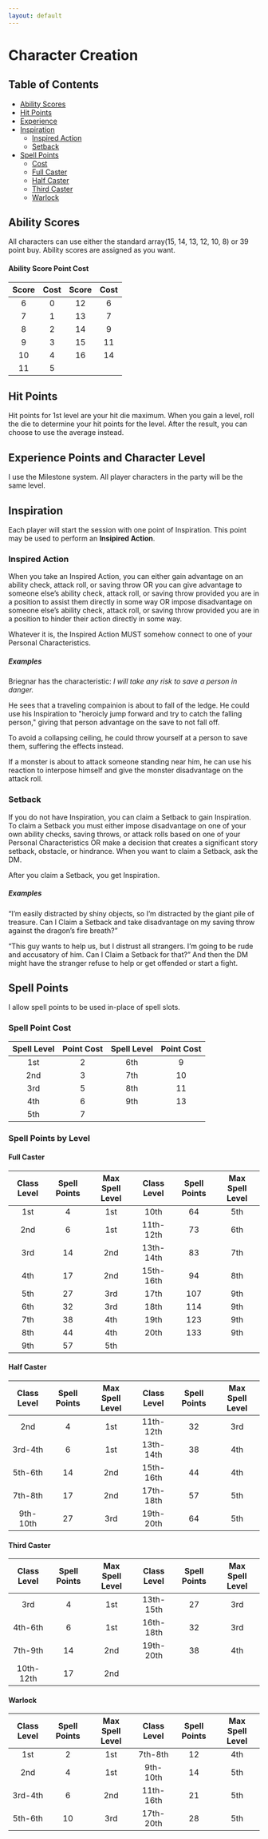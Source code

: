 ```yaml
---
layout: default
---
```


# Character Creation
## Table of Contents
* [Ability Scores](#ability-scores)
* [Hit Points](#hit-points)
* [Experience](#experience-points-and-character-level)
* [Inspiration](#inspiration)
     * [Inspired Action](#inspired-action)
     * [Setback](#setback)
* [Spell Points](#spell-points)
    * [Cost](#spell-point-cost)
    * [Full Caster](#full-caster)
    * [Half Caster](#half-caster)
    * [Third Caster](#third-caster)
    * [Warlock](#warlock)


## Ability Scores
All characters can use either the standard array(15, 14, 13, 12, 10, 8) or 39 point buy. Ability scores are assigned as you want.

#### Ability Score Point Cost
| Score | Cost | Score | Cost |
|:-----:|:----:|:-----:|:----:|
|  6    | 0    |  12   | 6    |
|  7    | 1    |  13   | 7    |
|  8    | 2    |  14   | 9    |
|  9    | 3    |  15   | 11   |
|  10   | 4    |  16   | 14   |
|  11   | 5    |

## Hit Points
Hit points for 1st level are your hit die maximum. When you gain a level, roll the die to determine your hit points for the level. After the result, you can choose to use the average instead.

## Experience Points and Character Level
I use the Milestone system. All player characters in the party will be the same level.

## Inspiration

Each player will start the session with one point of Inspiration. This point may be used to perform an **Insipired Action**.

### Inspired Action

When you take an Inspired Action, you can either gain advantage on an ability check, attack roll, or saving throw OR you can give advantage to someone else’s ability check, attack roll, or saving throw provided you are in a position to assist them directly in some way OR impose disadvantage on someone else’s ability check, attack roll, or saving throw provided you are in a position to hinder their action directly in some way.

Whatever it is, the Inspired Action MUST somehow connect to one of your Personal Characteristics.

##### Examples
Briegnar has the characteristic: *I will take any risk to save a person in danger.*

He sees that a traveling compainion is about to fall of the ledge. He could use his Inspiration to "heroicly jump forward and try to catch the falling person," giving that person advantage on the save to not fall off. 

To avoid a collapsing ceiling, he could throw yourself at a person to save them, suffering the effects instead.

If a monster is about to attack someone standing near him, he can use his reaction to interpose himself and give the monster disadvantage on the attack roll.

### Setback

If you do not have Inspiration, you can claim a Setback to gain Inspiration. To claim a Setback you must either impose disadvantage on one of your own ability checks, saving throws, or attack rolls based on one of your Personal Characteristics OR make a decision that creates a significant story setback, obstacle, or hindrance. When you want to claim a Setback, ask the DM.

After you claim a Setback, you get Inspiration.

##### Examples

“I’m easily distracted by shiny objects, so I’m distracted by the giant pile of treasure. Can I Claim a Setback and take disadvantage on my saving throw against the dragon’s fire breath?”

“This guy wants to help us, but I distrust all strangers. I’m going to be rude and accusatory of him. Can I Claim a Setback for that?” And then the DM might have the stranger refuse to help or get offended or start a fight.

## Spell Points
I allow spell points to be used in-place of spell slots.

### Spell Point Cost
| Spell Level | Point Cost | Spell Level | Point Cost |
|:---:|:---:|:---:|:---:|
|  1st  | 2 |  6th  | 9 |
|  2nd  | 3 |  7th  | 10 |
|  3rd  | 5 |  8th  | 11 |
|  4th  | 6 |  9th  | 13 |
|  5th  | 7 |

### Spell Points by Level
#### Full Caster
| Class Level | Spell Points | Max Spell Level | Class Level | Spell Points | Max Spell Level |
|:-----------:|:------------:|:---------------:|:-----------:|:------------:|:---------------:|
| 1st         | 4            | 1st             | 10th        | 64           | 5th             |
| 2nd         | 6            | 1st             | 11th-12th   | 73           | 6th             |
| 3rd         | 14           | 2nd             | 13th-14th   | 83           | 7th             |
| 4th         | 17           | 2nd             | 15th-16th   | 94           | 8th             |
| 5th         | 27           | 3rd             | 17th        | 107          | 9th             |
| 6th         | 32           | 3rd             | 18th        | 114          | 9th             |
| 7th         | 38           | 4th             | 19th        | 123          | 9th             |
| 8th         | 44           | 4th             | 20th        | 133          | 9th             |
| 9th         | 57           | 5th             |

#### Half Caster
| Class Level | Spell Points | Max Spell Level | Class Level | Spell Points | Max Spell Level |
|:-----------:|:------------:|:---------------:|:-----------:|:------------:|:---------------:|
| 2nd         | 4            | 1st             | 11th-12th   | 32           | 3rd             |
| 3rd-4th     | 6            | 1st             | 13th-14th   | 38           | 4th             |
| 5th-6th     | 14           | 2nd             | 15th-16th   | 44           | 4th             |
| 7th-8th     | 17           | 2nd             | 17th-18th   | 57           | 5th             |
| 9th-10th    | 27           | 3rd             | 19th-20th   | 64           | 5th             |


#### Third Caster
| Class Level | Spell Points | Max Spell Level | Class Level | Spell Points | Max Spell Level |
|:-----------:|:------------:|:---------------:|:-----------:|:------------:|:---------------:|
| 3rd         | 4            | 1st             | 13th-15th   | 27           | 3rd             |
| 4th-6th     | 6            | 1st             | 16th-18th   | 32           | 3rd             |
| 7th-9th     | 14           | 2nd             | 19th-20th   | 38           | 4th             |
| 10th-12th   | 17           | 2nd             |

#### Warlock
| Class Level | Spell Points | Max Spell Level | Class Level | Spell Points | Max Spell Level |
|:-----------:|:------------:|:---------------:|:-----------:|:------------:|:---------------:|
| 1st         | 2            | 1st             | 7th-8th     | 12           | 4th             |
| 2nd         | 4            | 1st             | 9th-10th    | 14           | 5th             |
| 3rd-4th     | 6            | 2nd             | 11th-16th   | 21           | 5th             |
| 5th-6th     | 10           | 3rd             | 17th-20th   | 28           | 5th             |
